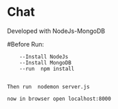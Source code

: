 # Chat
Developed with NodeJs-MongoDB

#Before Run:

		--Install NodeJs
		--Install MongoDB
		--run  npm install
		

	Then run  nodemon server.js
		
	now in browser open localhost:8000
		
